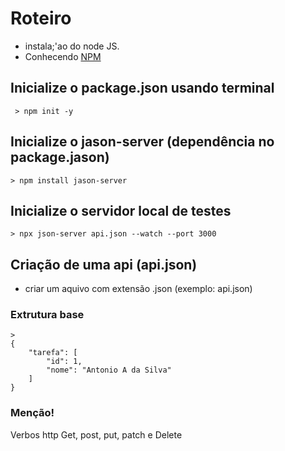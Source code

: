 # Roteiro


- instala;'ao do node JS.
-  Conhecendo [NPM](https://www.npmjs.com/)

## Inicialize o package.json  usando terminal
```
 > npm init -y
```

## Inicialize o jason-server (dependência no package.jason)

```
> npm install jason-server
```

## Inicialize o servidor local de testes
```
> npx json-server api.json --watch --port 3000
```

## Criação de uma api (api.json)
- criar um aquivo com extensão .json (exemplo: api.json)

### Extrutura base
```
> 
{
    "tarefa": [
        "id": 1,
        "nome": "Antonio A da Silva"
    ]
} 
```






### Menção! 
Verbos http Get, post, put, patch e Delete